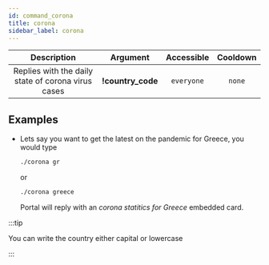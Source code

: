```yaml
---
id: command_corona
title: corona
sidebar_label: corona
---    
```


|                    Description                     |     Argument      | Accessible | Cooldown |
| :------------------------------------------------: | :---------------: | :--------: | :------: |
| Replies with the daily state of corona virus cases | __!country_code__ | `everyone` |  `none`  |

## Examples

* Lets say you want to get the latest on the pandemic for Greece, you would type
    ```bash
    ./corona gr
    ```
    or
    ```bash
    ./corona greece
    ```

    Portal will reply with an _corona statitics for Greece_ embedded card.

:::tip

You can write the country either capital or lowercase

:::
